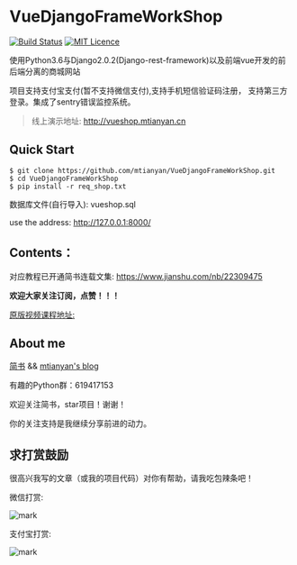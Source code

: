 # VueDjangoFrameWorkShop

[![Build Status](https://travis-ci.org/mtianyan/hexoBlog-Github.svg?branch=master)](https://travis-ci.org/mtianyan/hexoBlog-Github)
[![MIT Licence](https://badges.frapsoft.com/os/mit/mit.svg?v=103)](https://opensource.org/licenses/mit-license.php)

使用Python3.6与Django2.0.2(Django-rest-framework)以及前端vue开发的前后端分离的商城网站

项目支持支付宝支付(暂不支持微信支付),支持手机短信验证码注册， 支持第三方登录。集成了sentry错误监控系统。

>线上演示地址: http://vueshop.mtianyan.cn

## Quick Start

```
$ git clone https://github.com/mtianyan/VueDjangoFrameWorkShop.git
$ cd VueDjangoFrameWorkShop
$ pip install -r req_shop.txt
```

数据库文件(自行导入): vueshop.sql

use the address: http://127.0.0.1:8000/

## Contents：

对应教程已开通简书连载文集: https://www.jianshu.com/nb/22309475

**欢迎大家关注订阅，点赞！！！**

[原版视频课程地址:](https://coding.imooc.com/learn/list/131.html)

## About me

[简书](https://www.jianshu.com/u/db9a7a0daa1f) && [mtianyan's blog](http://blog.mtianyan.cn/)

有趣的Python群：619417153

欢迎关注简书，star项目！谢谢！

你的关注支持是我继续分享前进的动力。

## 求打赏鼓励

很高兴我写的文章（或我的项目代码）对你有帮助，请我吃包辣条吧！

微信打赏:

![mark](http://myphoto.mtianyan.cn/blog/180302/i52eHgilfD.png?imageslim)

支付宝打赏:

![mark](http://myphoto.mtianyan.cn/blog/180302/gDlBGemI60.jpg?imageslim)
